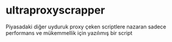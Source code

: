 # ultraproxyscrapper
Piyasadaki diğer uyduruk proxy çeken scriptlere nazaran sadece performans ve mükemmellik için yazılımış bir script
